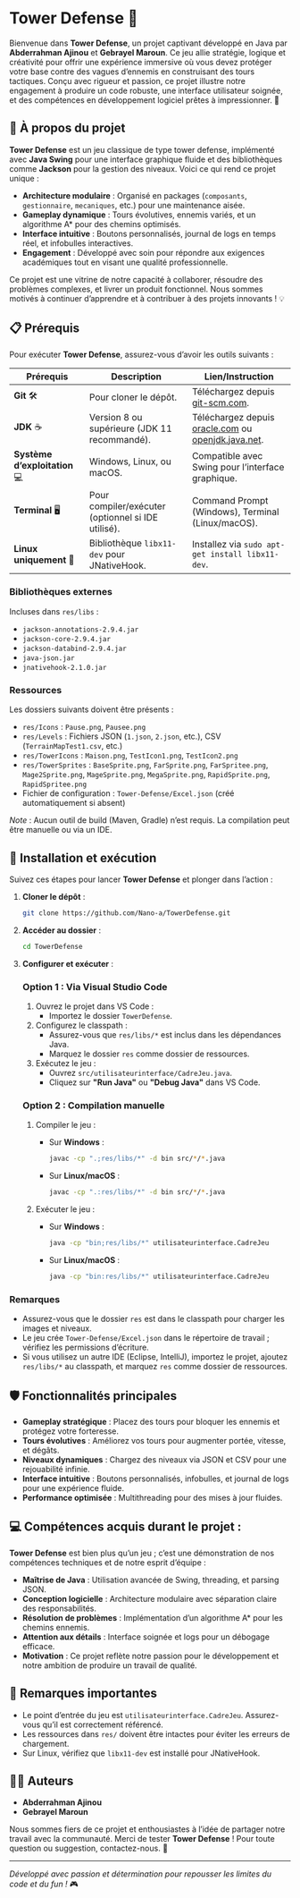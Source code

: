 # Tower Defense 🏰

Bienvenue dans **Tower Defense**, un projet captivant développé en Java par **Abderrahman Ajinou** et **Gebrayel Maroun**. Ce jeu allie stratégie, logique et créativité pour offrir une expérience immersive où vous devez protéger votre base contre des vagues d’ennemis en construisant des tours tactiques. Conçu avec rigueur et passion, ce projet illustre notre engagement à produire un code robuste, une interface utilisateur soignée, et des compétences en développement logiciel prêtes à impressionner. 🚀

## 🎯 À propos du projet

**Tower Defense** est un jeu classique de type tower defense, implémenté avec **Java Swing** pour une interface graphique fluide et des bibliothèques comme **Jackson** pour la gestion des niveaux. Voici ce qui rend ce projet unique :

- **Architecture modulaire** : Organisé en packages (`composants`, `gestionnaire`, `mecaniques`, etc.) pour une maintenance aisée.
- **Gameplay dynamique** : Tours évolutives, ennemis variés, et un algorithme A* pour des chemins optimisés.
- **Interface intuitive** : Boutons personnalisés, journal de logs en temps réel, et infobulles interactives.
- **Engagement** : Développé avec soin pour répondre aux exigences académiques tout en visant une qualité professionnelle.

Ce projet est une vitrine de notre capacité à collaborer, résoudre des problèmes complexes, et livrer un produit fonctionnel. Nous sommes motivés à continuer d’apprendre et à contribuer à des projets innovants ! 💡

## 📋 Prérequis

Pour exécuter **Tower Defense**, assurez-vous d’avoir les outils suivants :

| Prérequis | Description | Lien/Instruction |
|-----------|-------------|------------------|
| **Git** 🛠️ | Pour cloner le dépôt. | Téléchargez depuis [git-scm.com](https://git-scm.com). |
| **JDK** ☕ | Version 8 ou supérieure (JDK 11 recommandé). | Téléchargez depuis [oracle.com](https://www.oracle.com/java/technologies/javase-downloads.html) ou [openjdk.java.net](https://openjdk.java.net). |
| **Système d’exploitation** 💻 | Windows, Linux, ou macOS. | Compatible avec Swing pour l’interface graphique. |
| **Terminal** 🖥️ | Pour compiler/exécuter (optionnel si IDE utilisé). | Command Prompt (Windows), Terminal (Linux/macOS). |
| **Linux uniquement** 🐧 | Bibliothèque `libx11-dev` pour JNativeHook. | Installez via `sudo apt-get install libx11-dev`. |

### Bibliothèques externes

Incluses dans `res/libs` :

- `jackson-annotations-2.9.4.jar`
- `jackson-core-2.9.4.jar`
- `jackson-databind-2.9.4.jar`
- `java-json.jar`
- `jnativehook-2.1.0.jar`

### Ressources

Les dossiers suivants doivent être présents :

- `res/Icons` : `Pause.png`, `Pausee.png`
- `res/Levels` : Fichiers JSON (`1.json`, `2.json`, etc.), CSV (`TerrainMapTest1.csv`, etc.)
- `res/TowerIcons` : `Maison.png`, `TestIcon1.png`, `TestIcon2.png`
- `res/TowerSprites` : `BaseSprite.png`, `FarSprite.png`, `FarSpritee.png`, `Mage2Sprite.png`, `MageSprite.png`, `MegaSprite.png`, `RapidSprite.png`, `RapidSpritee.png`
- Fichier de configuration : `Tower-Defense/Excel.json` (créé automatiquement si absent)

*Note* : Aucun outil de build (Maven, Gradle) n’est requis. La compilation peut être manuelle ou via un IDE.

## 🚀 Installation et exécution

Suivez ces étapes pour lancer **Tower Defense** et plonger dans l’action :

1. **Cloner le dépôt** :

   ```bash
   git clone https://github.com/Nano-a/TowerDefense.git

2. **Accéder au dossier** :

   ```bash
   cd TowerDefense
   ```

3. **Configurer et exécuter** :

   ### Option 1 : Via Visual Studio Code

   1. Ouvrez le projet dans VS Code :
      - Importez le dossier `TowerDefense`.
   2. Configurez le classpath :
      - Assurez-vous que `res/libs/*` est inclus dans les dépendances Java.
      - Marquez le dossier `res` comme dossier de ressources.
   3. Exécutez le jeu :
      - Ouvrez `src/utilisateurinterface/CadreJeu.java`.
      - Cliquez sur **"Run Java"** ou **"Debug Java"** dans VS Code.

   ### Option 2 : Compilation manuelle

   1. Compiler le jeu :
      - Sur **Windows** :

        ```bash
        javac -cp ".;res/libs/*" -d bin src/*/*.java
        ```
      - Sur **Linux/macOS** :

        ```bash
        javac -cp ".:res/libs/*" -d bin src/*/*.java
        ```
   2. Exécuter le jeu :
      - Sur **Windows** :

        ```bash
        java -cp "bin;res/libs/*" utilisateurinterface.CadreJeu
        ```
      - Sur **Linux/macOS** :

        ```bash
        java -cp "bin:res/libs/*" utilisateurinterface.CadreJeu
        ```

### Remarques

- Assurez-vous que le dossier `res` est dans le classpath pour charger les images et niveaux.
- Le jeu crée `Tower-Defense/Excel.json` dans le répertoire de travail ; vérifiez les permissions d’écriture.
- Si vous utilisez un autre IDE (Eclipse, IntelliJ), importez le projet, ajoutez `res/libs/*` au classpath, et marquez `res` comme dossier de ressources.

## 🛡️ Fonctionnalités principales

- **Gameplay stratégique** : Placez des tours pour bloquer les ennemis et protégez votre forteresse.
- **Tours évolutives** : Améliorez vos tours pour augmenter portée, vitesse, et dégâts.
- **Niveaux dynamiques** : Chargez des niveaux via JSON et CSV pour une rejouabilité infinie.
- **Interface intuitive** : Boutons personnalisés, infobulles, et journal de logs pour une expérience fluide.
- **Performance optimisée** : Multithreading pour des mises à jour fluides.

## 💻 Compétences acquis durant le projet : 

**Tower Defense** est bien plus qu’un jeu ; c’est une démonstration de nos compétences techniques et de notre esprit d’équipe :

- **Maîtrise de Java** : Utilisation avancée de Swing, threading, et parsing JSON.
- **Conception logicielle** : Architecture modulaire avec séparation claire des responsabilités.
- **Résolution de problèmes** : Implémentation d’un algorithme A* pour les chemins ennemis.
- **Attention aux détails** : Interface soignée et logs pour un débogage efficace.
- **Motivation** : Ce projet reflète notre passion pour le développement et notre ambition de produire un travail de qualité.

## 📝 Remarques importantes

- Le point d’entrée du jeu est `utilisateurinterface.CadreJeu`. Assurez-vous qu’il est correctement référencé.
- Les ressources dans `res/` doivent être intactes pour éviter les erreurs de chargement.
- Sur Linux, vérifiez que `libx11-dev` est installé pour JNativeHook.

## 👨‍💻 Auteurs

- **Abderrahman Ajinou**
- **Gebrayel Maroun**

Nous sommes fiers de ce projet et enthousiastes à l’idée de partager notre travail avec la communauté. Merci de tester **Tower Defense** ! Pour toute question ou suggestion, contactez-nous. 🙌

---

*Développé avec passion et détermination pour repousser les limites du code et du fun !* 🎮
